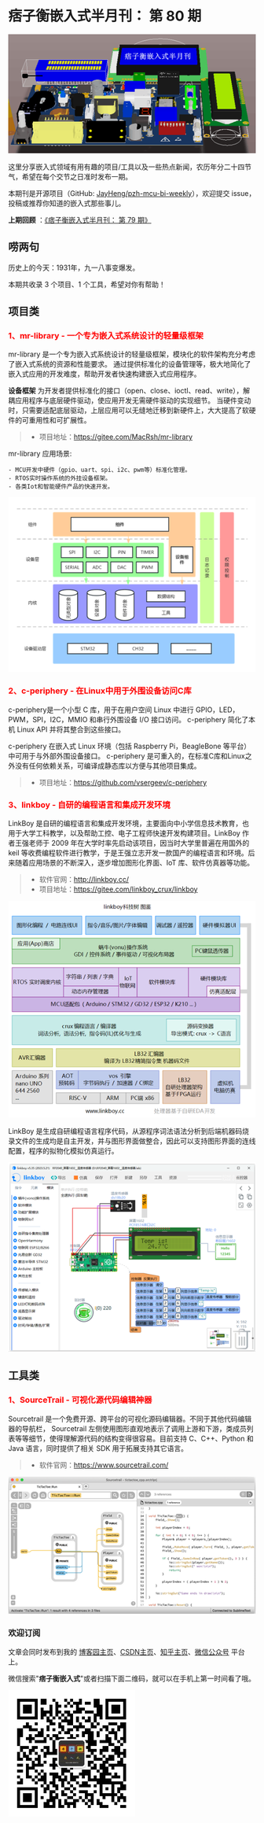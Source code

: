 # 痞子衡嵌入式半月刊： 第 80 期

![](https://raw.githubusercontent.com/JayHeng/pzh-mcu-bi-weekly/master/pics/pzh_mcu_bi_weekly.PNG)

这里分享嵌入式领域有用有趣的项目/工具以及一些热点新闻，农历年分二十四节气，希望在每个交节之日准时发布一期。

本期刊是开源项目（GitHub: [JayHeng/pzh-mcu-bi-weekly](https://github.com/JayHeng/pzh-mcu-bi-weekly)），欢迎提交 issue，投稿或推荐你知道的嵌入式那些事儿。

**上期回顾** ：[《痞子衡嵌入式半月刊： 第 79 期》](https://www.cnblogs.com/henjay724/p/17591452.html)

## 唠两句

历史上的今天：1931年，九一八事变爆发。

本期共收录 3 个项目、1 个工具，希望对你有帮助！

## 项目类

### <font color="red">1、mr-library - 一个专为嵌入式系统设计的轻量级框架</font>

mr-library 是一个专为嵌入式系统设计的轻量级框架，模块化的软件架构充分考虑了嵌入式系统的资源和性能要求。 通过提供标准化的设备管理等，极大地简化了嵌入式应用的开发难度，帮助开发者快速构建嵌入式应用程序。

**设备框架** 为开发者提供标准化的接口（open、close、ioctl、read、write），解耦应用程序与底层硬件驱动，使应用开发无需硬件驱动的实现细节。 当硬件变动时，只需要适配底层驱动，上层应用可以无缝地迁移到新硬件上，大大提高了软硬件的可重用性和可扩展性。

> * 项目地址：https://gitee.com/MacRsh/mr-library

mr-library 应用场景:

```text
- MCU开发中硬件（gpio、uart、spi、i2c、pwm等）标准化管理。
- RTOS实时操作系统的外挂设备框架。
- 各类Iot和智能硬件产品的快速开发。
```

![](https://raw.githubusercontent.com/JayHeng/pzh-mcu-bi-weekly/master/pics/issue-080/mr-library.png)

### <font color="red">2、c-periphery - 在Linux中用于外围设备访问C库</font>

c-periphery是一个小型 C 库，用于在用户空间 Linux 中进行 GPIO，LED，PWM，SPI，I2C，MMIO 和串行外围设备 I/O 接口访问。 c-periphery 简化了本机 Linux API 并将其整合到这些接口。  

c-periphery 在嵌入式 Linux 环境（包括 Raspberry Pi，BeagleBone 等平台）中可用于与外部外围设备接口。 c-periphery 是可重入的，在标准C库和Linux之外没有任何依赖关系，可编译成静态库以方便与其他项目集成。  

> * 项目地址：https://github.com/vsergeev/c-periphery

### <font color="red">3、linkboy - 自研的编程语言和集成开发环境</font>

LinkBoy 是自研的编程语言和集成开发环境，主要面向中小学信息技术教育，也用于大学工科教学，以及帮助工控、电子工程师快速开发构建项目。LinkBoy 作者王强老师于 2009 年在大学时率先启动该项目，因当时大学里普遍在用国外的 keil 等收费编程软件进行教学，于是王强立志开发一款国产的编程语言和环境。后来随着应用场景的不断深入，逐步增加图形化界面、IoT 库、软件仿真器等功能。

> * 软件官网：http://linkboy.cc/
> * 项目地址：https://gitee.com/linkboy_crux/linkboy

![](https://raw.githubusercontent.com/JayHeng/pzh-mcu-bi-weekly/master/pics/issue-080/linkboy.PNG)

LinkBoy 是生成自研编程语言程序代码，从源程序词法语法分析到后端机器码烧录文件的生成均是自主开发，并与图形界面做整合，因此可以支持图形界面的连线配置，程序的拟物化模拟仿真运行。

![](https://raw.githubusercontent.com/JayHeng/pzh-mcu-bi-weekly/master/pics/issue-080/linkboy2.PNG)

## 工具类

### <font color="red">1、SourceTrail - 可视化源代码编辑神器</font>

 Sourcetrail 是一个免费开源、跨平台的可视化源码编辑器。不同于其他代码编辑器的导航栏， Sourcetrail 左侧使用图形直观地表示了调用上游和下游，类成员列表等等细节，使得理解源代码的结构变得很容易。目前支持 C、C++、Python 和 Java 语言，同时提供了相关 SDK 用于拓展支持其它语言。

> * 软件官网：https://www.sourcetrail.com/

![](https://raw.githubusercontent.com/JayHeng/pzh-mcu-bi-weekly/master/pics/issue-080/sourcetrail.png)

### 欢迎订阅

文章会同时发布到我的 [博客园主页](https://www.cnblogs.com/henjay724/)、[CSDN主页](https://blog.csdn.net/henjay724)、[知乎主页](https://www.zhihu.com/people/henjay724)、[微信公众号](http://weixin.sogou.com/weixin?type=1&query=痞子衡嵌入式) 平台上。

微信搜索"__痞子衡嵌入式__"或者扫描下面二维码，就可以在手机上第一时间看了哦。

![](https://raw.githubusercontent.com/JayHeng/pzhmcu-picture/master/wechat/pzhMcu_qrcode_258x258.jpg)


